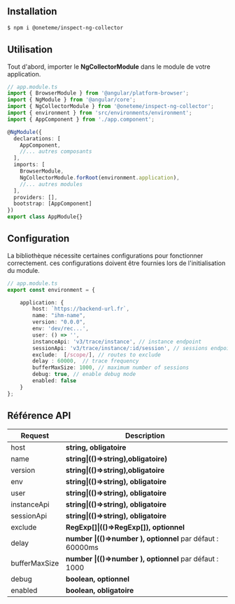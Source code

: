 
## Installation 
```sh
$ npm i @oneteme/inspect-ng-collector
```
  
## Utilisation 
Tout d'abord, importer le **NgCollectorModule** dans le module de votre application.

```ts
// app.module.ts
import { BrowserModule } from '@angular/platform-browser';
import { NgModule } from '@angular/core';
import { NgCollectorModule } from '@oneteme/inspect-ng-collector';
import { environment } from 'src/environments/environment';
import { AppComponent } from './app.component';

@NgModule({
  declarations: [
    AppComponent,
    //... autres composants
  ],
  imports: [
    BrowserModule,
    NgCollectorModule.forRoot(environment.application),
    //... autres modules
  ],
  providers: [],
  bootstrap: [AppComponent]
})
export class AppModule{} 
```
## Configuration 
La bibliothèque nécessite certaines configurations pour fonctionner correctement. ces configurations doivent être fournies lors de l'initialisation du module.

```ts
// app.module.ts
export const environment = {

    application: {
        host: `https://backend-url.fr`,
        name: "ihm-name",
        version: "0.0.0",
        env: 'dev/rec...',
        user: () => '',
        instanceApi: 'v3/trace/instance', // instance endpoint
        sessionApi: 'v3/trace/instance/:id/session', // sessions endpoint
        exclude:  [/scope/], // routes to exclude
        delay : 60000,  // trace frequency
        bufferMaxSize: 1000, // maximum number of sessions
        debug: true, // enable debug mode
        enabled: false
    }
};
```

## Référence API

| Request                                                | Description        |
|--------------------------------------------------------|--------------|
| host                                                   | **string, obligatoire**   |
| name                                                   | **string\|(()=>string),obligatoire)** |
| version                                                | **string\|(()=>string),obligatoire**  |
| env                                                    | **string\|(()=>string), obligatoire** |
| user                                                   | **string\|(()=>string), obligatoire**   |
| instanceApi                                            | **string\|(()=>string), obligatoire** |
| sessionApi                                             | **string\|(()=>string), obligatoire**   |
| exclude                                                | **RegExp[]\|(()=>RegExp[]), optionnel** |
| delay                                                  | **number \|(()=>number ), optionnel** par défaut : 60000ms |
| bufferMaxSize                                          | **number \|(()=>number ), optionnel**   par défaut : 1000 |
| debug                                                  | **boolean, optionnel**  |
| enabled                                                | **boolean, obligatoire**       |
